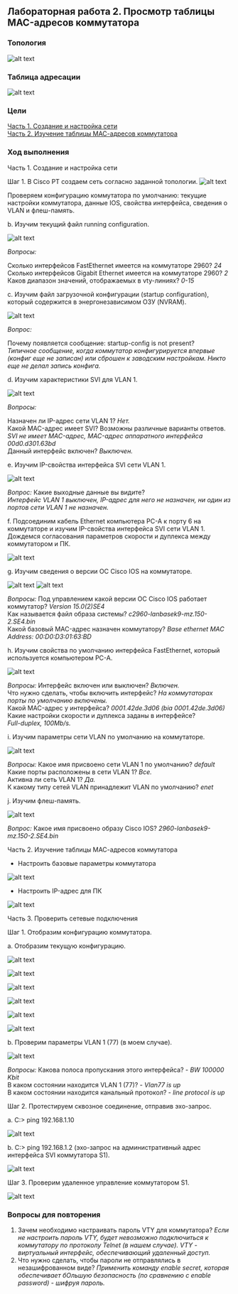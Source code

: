 ## Лабораторная работа 2. Просмотр таблицы MAC-адресов коммутатора
### Топология
![alt text](https://github.com/elborisova3009/otus-networks/blob/master/labs/lab2/Screenshot_12.09.2022(11-07-50).png)
### 	Таблица адресации
![alt text](https://github.com/elborisova3009/otus-networks/blob/master/labs/lab2/Screenshot_12.09.2022(11-44-37).png)
### 	Цели 
<a href="#1"> Часть 1. Создание и настройка сети </a>  
<a href="#2"> Часть 2. Изучение таблицы МАС-адресов коммутатора </a>  
### 	Ход выполнения 

<a name="1"> Часть 1. Создание и настройка сети </a>
  
Шаг 1. В Cisco PT создаем сеть согласно заданной топологии. 
![alt text](https://github.com/elborisova3009/otus-networks/blob/master/labs/lab2/Screenshot_12.09.2022(12-20-58).png)




Проверяем конфигурацию коммутатора по умолчанию: текущие настройки коммутатора, данные IOS, свойства интерфейса, сведения о VLAN и флеш-память.

b. Изучим текущий файл running configuration.  

![alt text](https://github.com/elborisova3009/otus-networks/blob/master/labs/Screenshot_06.09.2022(12-28-57).png)

*Вопросы:*  

Сколько интерфейсов FastEthernet имеется на коммутаторе 2960? *24*     
Сколько интерфейсов Gigabit Ethernet имеется на коммутаторе 2960? *2*    
Каков диапазон значений, отображаемых в vty-линиях? *0-15*

c. Изучим файл загрузочной конфигурации (startup configuration), который содержится в энергонезависимом ОЗУ (NVRAM). 

![alt text](https://github.com/elborisova3009/otus-networks/blob/master/labs/Screenshot_06.09.2022(14-32-42).png)

*Вопрос:* 

Почему появляется сообщение: startup-config is not present?  
*Типичное сообщение, когда коммутатор конфигурируется впервые (конфиг еще не записан) или сброшен к заводским настройкам. Никто еще не делал запись конфига.*

d. Изучим характеристики SVI для VLAN 1.

![alt text](https://github.com/elborisova3009/otus-networks/blob/master/labs/Screenshot_06.09.2022(14-29-02).png)

*Вопросы:* 

Назначен ли IP-адрес сети VLAN 1? *Нет.*    
Какой MAC-адрес имеет SVI? Возможны различные варианты ответов.  
*SVI не имеет MAC-адрес, MAC-адрес аппаратного интерфейса 00d0.d301.63bd*   
Данный интерфейс включен? *Выключен.*  

e. Изучим IP-свойства интерфейса SVI сети VLAN 1. 

![alt text](https://github.com/elborisova3009/otus-networks/blob/master/labs/Screenshot_06.09.2022(14-38-46).png)

*Вопрос:* 
Какие выходные данные вы видите?  
*Интерфейс VLAN 1 выключен, IP-адрес для него не назначен, ни один из портов сети VLAN 1 не назначен.*

f. Подсоединим кабель Ethernet компьютера PC-A к порту 6 на коммутаторе и изучим IP-свойства интерфейса SVI сети VLAN 1.   
Дождемся согласования параметров скорости и дуплекса между коммутатором и ПК.

![alt text](https://github.com/elborisova3009/otus-networks/blob/master/labs/Screenshot_06.09.2022(15-41-21).png)

g.	Изучим сведения о версии ОС Cisco IOS на коммутаторе.

![alt text](https://github.com/elborisova3009/otus-networks/blob/master/labs/Screenshot_06.09.2022(15-50-24).png)
![alt text](https://github.com/elborisova3009/otus-networks/blob/master/labs/Screenshot_06.09.2022(15-50-44).png)

*Вопросы:* 
Под управлением какой версии ОС Cisco IOS работает коммутатор? *Version 15.0(2)SE4*  
Как называется файл образа системы? *c2960-lanbasek9-mz.150-2.SE4.bin*   
Какой базовый MAC-адрес назначен коммутатору? *Base ethernet MAC Address: 00:D0:D3:01:63:BD*  

h.	Изучим свойства по умолчанию интерфейса FastEthernet, который используется компьютером PC-A.

![alt text](https://github.com/elborisova3009/otus-networks/blob/master/labs/Screenshot_06.09.2022(15-57-38).png)

*Вопросы:* 
Интерфейс включен или выключен? *Включен.*  
Что нужно сделать, чтобы включить интерфейс? *На коммутаторах порты по умолчанию включены.*   
Какой MAC-адрес у интерфейса? *0001.42de.3d06 (bia 0001.42de.3d06)* 
Какие настройки скорости и дуплекса заданы в интерфейсе?  
*Full-duplex, 100Mb/s.*  

i.	Изучим параметры сети VLAN по умолчанию на коммутаторе.

![alt text](https://github.com/elborisova3009/otus-networks/blob/master/labs/Screenshot_06.09.2022(16-31-43).png)

*Вопросы:* 
Какое имя присвоено сети VLAN 1 по умолчанию? *default*  
Какие порты расположены в сети VLAN 1? *Все.*  
Активна ли сеть VLAN 1? *Да.*  
К какому типу сетей VLAN принадлежит VLAN по умолчанию? *enet*

j.	Изучим флеш-память.

![alt text](https://github.com/elborisova3009/otus-networks/blob/master/labs/Screenshot_06.09.2022(16-37-47).png)

*Вопрос:*
Какое имя присвоено образу Cisco IOS? *2960-lanbasek9-mz.150-2.SE4.bin*


 <a name="2"> Часть 2. Изучение таблицы МАС-адресов коммутатора </a>
 
- Настроить базовые параметры коммутатора

![alt text](https://github.com/elborisova3009/otus-networks/blob/master/labs/Screenshot_06.09.2022(17-53-48).png)

- Настроить IP-адрес для ПК  

![alt text](https://github.com/elborisova3009/otus-networks/blob/master/labs/Screenshot_07.09.2022(13-13-15).png)
 
 <a name="3"> Часть 3. Проверить сетевые подключения </a>
 
Шаг 1. Отобразим конфигурацию коммутатора.

a.	Отобразим текущую конфигурацию. 

![alt text](https://github.com/elborisova3009/otus-networks/blob/master/labs/Screenshot_07.09.2022(12-46-07).png)

![alt text](https://github.com/elborisova3009/otus-networks/blob/master/labs/Screenshot_07.09.2022(12-46-28).png)

![alt text](https://github.com/elborisova3009/otus-networks/blob/master/labs/Screenshot_07.09.2022(12-46-57).png)

![alt text](https://github.com/elborisova3009/otus-networks/blob/master/labs/Screenshot_07.09.2022(12-47-45).png)

![alt text](https://github.com/elborisova3009/otus-networks/blob/master/labs/Screenshot_07.09.2022(12-48-12).png)

![alt text](https://github.com/elborisova3009/otus-networks/blob/master/labs/Screenshot_07.09.2022(12-49-02).png)

b. Проверим параметры VLAN 1 (77) (в моем случае).

![alt text](https://github.com/elborisova3009/otus-networks/blob/master/labs/Screenshot_07.09.2022(12-57-08).png)

*Вопросы:* 
Какова полоса пропускания этого интерфейса? - *BW 100000 Kbit*   
В каком состоянии находится VLAN 1 (77)? - *Vlan77 is up*  
В каком состоянии находится канальный протокол? - *line protocol is up*  

Шаг 2. Протестируем сквозное соединение, отправив эхо-запрос.

a.	C:\> ping 192.168.1.10 

![alt text](https://github.com/elborisova3009/otus-networks/blob/master/labs/Screenshot_07.09.2022(13-17-12).png)

b.	C:\> ping 192.168.1.2 (эхо-запрос на административный адрес интерфейса SVI коммутатора S1).

![alt text](https://github.com/elborisova3009/otus-networks/blob/master/labs/Screenshot_07.09.2022(13-16-33).png)

Шаг 3. Проверим удаленное управление коммутатором S1.

![alt text](https://github.com/elborisova3009/otus-networks/blob/master/labs/Screenshot_07.09.2022(13-56-27).png)

### 	Вопросы для повторения

1.	Зачем необходимо настраивать пароль VTY для коммутатора? *Если не настроить пароль VTY, будет невозможно подключиться к коммутатору по протоколу Telnet (в нашем случае). VTY - виртуальный интерфейс, обеспечивающий удаленный доступ.*  
2.	Что нужно сделать, чтобы пароли не отправлялись в незашифрованном виде? *Применить команду enable secret, которая обеспечивает бОльшую безопасность (по сравнению с enable password) - шифруя пароль.*
